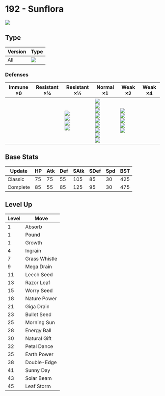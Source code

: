 # 192 - Sunflora
![][192]

## Type

Version | Type
---     | ---
All     | ![][grass]

### Defenses

Immune ×0 | Resistant ×¼ | Resistant ×½                                                 | Normal ×1                                                                                                                           | Weak ×2                                                             | Weak ×4
---       | ---          | ---                                                          | ---                                                                                                                                 | ---                                                                 | ---
&nbsp;    | &nbsp;       | ![][ground]<br>![][water]<br>![][grass]<br>![][electric]<br> | ![][normal]<br>![][fighting]<br>![][rock]<br>![][ghost]<br>![][steel]<br>![][psychic]<br>![][dragon]<br>![][dark]<br>![][fairy]<br> | ![][flying]<br>![][poison]<br>![][bug]<br>![][fire]<br>![][ice]<br> | &nbsp;

## Base Stats

Update   | HP  | Atk | Def | SAtk | SDef | Spd | BST
---      | --- | --- | --- | ---  | ---  | --- | ---
Classic  | 75  | 75  | 55  | 105  | 85   | 30  | 425
Complete | 85  | 55  | 85  | 125  | 95   | 30  | 475

## Level Up

Level | Move
---   | ---
1     | Absorb
1     | Pound
1     | Growth
4     | Ingrain
7     | Grass Whistle
9     | Mega Drain
11    | Leech Seed
13    | Razor Leaf
15    | Worry Seed
18    | Nature Power
21    | Giga Drain
23    | Bullet Seed
25    | Morning Sun
28    | Energy Ball
30    | Natural Gift
32    | Petal Dance
35    | Earth Power
38    | Double-Edge
41    | Sunny Day
43    | Solar Beam
45    | Leaf Storm

[192]: ../img/pokemon/192.png
[normal]: ../img/types/normal.png
[fire]: ../img/types/fire.png
[fighting]: ../img/types/fighting.png
[water]: ../img/types/water.png
[flying]: ../img/types/flying.png
[grass]: ../img/types/grass.png
[poison]: ../img/types/poison.png
[electric]: ../img/types/electric.png
[ground]: ../img/types/ground.png
[psychic]: ../img/types/psychic.png
[rock]: ../img/types/rock.png
[ice]: ../img/types/ice.png
[bug]: ../img/types/bug.png
[dragon]: ../img/types/dragon.png
[ghost]: ../img/types/ghost.png
[dark]: ../img/types/dark.png
[steel]: ../img/types/steel.png
[fairy]: ../img/types/fairy.png
